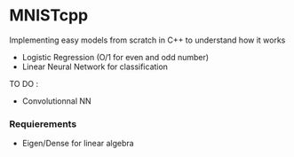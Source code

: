 # MNISTcpp

Implementing easy models from scratch in C++ to understand how it works 

- Logistic Regression (O/1 for even and odd number) 
- Linear Neural Network for classification 

TO DO : 

- Convolutionnal NN
  

### Requierements

- Eigen/Dense for linear algebra



